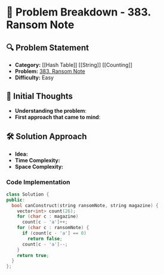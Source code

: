 # 📌 Problem Breakdown - 383. Ransom Note

## 🔍 Problem Statement
- **Category:**  [[Hash Table]] [[String]] [[Counting]]
- **Problem:** [383. Ransom Note](https://leetcode.com/problems/ransom-note/)
- **Difficulty:**  Easy 

## 🧠 Initial Thoughts
- **Understanding the problem**:  
- **First approach that came to mind**:  

## 🛠 Solution Approach
- **Idea:**  
- **Time Complexity:**  
- **Space Complexity:**  

### **Code Implementation**
```c++
class Solution {
public:
  bool canConstruct(string ransomNote, string magazine) {
    vector<int> count(26);
    for (char c : magazine)
      count[c - 'a']++;
    for (char c : ransomNote) {
      if (count[c - 'a'] == 0)
        return false;
      count[c - 'a']--;
    }
    return true;
  }
};
```

